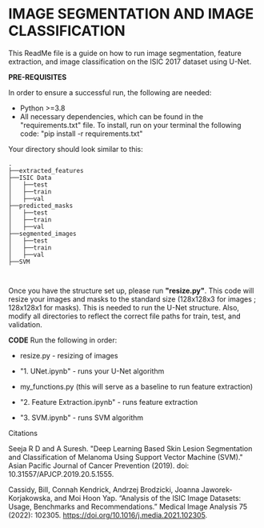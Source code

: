 IMAGE SEGMENTATION AND IMAGE CLASSIFICATION
=
This ReadMe file is a guide on how to run image segmentation, feature extraction, and image classification on the ISIC 2017 dataset using U-Net. 

__PRE-REQUISITES__

In order to ensure a successful run, the following are needed:
* Python >=3.8
* All necessary dependencies, which can be found in the "requirements.txt" file. To install, run on your terminal the following code: "pip install -r requirements.txt"


Your directory should look similar to this: 
```
.
├──extracted_features
├──ISIC Data
│   ├──test
│   ├──train
│   ├──val
├──predicted_masks
│   ├──test
│   ├──train
│   ├──val
├──segmented_images
│   ├──test
│   ├──train
│   ├──val
├──SVM



```
Once you have the structure set up, please run __"resize.py"__. This code will resize your images and masks to the standard size (128x128x3 for images ; 128x128x1 for masks). This is needed to run the U-Net structure. Also, modify all directories to reflect the correct file paths for train, test, and validation.

__CODE__
Run the following in order:

* resize.py - resizing of images

* "1. UNet.ipynb" - runs your U-Net algorithm

* my_functions.py (this will serve as a baseline to run feature extraction)

* "2. Feature Extraction.ipynb" - runs feature extraction

* "3. SVM.ipynb" - runs SVM algorithm


Citations

Seeja R D and A Suresh. "Deep Learning Based Skin Lesion Segmentation and Classification of Melanoma Using Support Vector Machine (SVM)." Asian Pacific Journal of Cancer Prevention (2019). doi: 10.31557/APJCP.2019.20.5.1555.

Cassidy, Bill, Connah Kendrick, Andrzej Brodzicki, Joanna Jaworek-Korjakowska, and Moi Hoon Yap. “Analysis of the ISIC Image Datasets: Usage, Benchmarks and Recommendations.” Medical Image Analysis 75 (2022): 102305. https://doi.org/10.1016/j.media.2021.102305.

